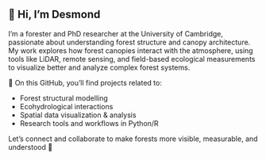 ## 🌲 Hi, I’m Desmond

I’m a forester and PhD researcher at the University of Cambridge, passionate about understanding forest structure and canopy architecture. My work explores how forest canopies interact with the atmosphere, using tools like LiDAR, remote sensing, and field-based ecological measurements to visualize better and analyze complex forest systems.

🔬 On this GitHub, you’ll find projects related to:
- Forest structural modelling
- Ecohydrological interactions
- Spatial data visualization & analysis
- Research tools and workflows in Python/R

Let’s connect and collaborate to make forests more visible, measurable, and understood 🌳
